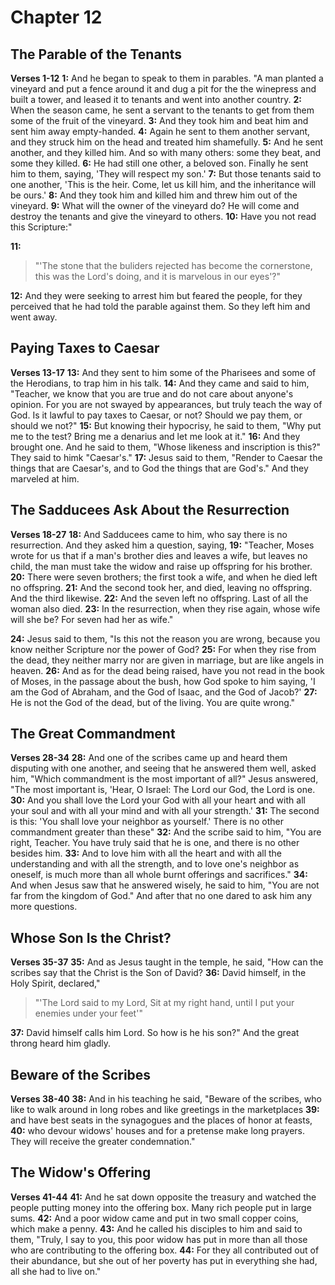 # Chapter 12
## The Parable of the Tenants
**Verses 1-12**
**1:** And he began to speak to them in parables. "A man planted a vineyard and put a fence around it and dug a pit for the the winepress and built a tower, and leased it to tenants and went into another country.
**2:** When the season came, he sent a servant to the tenants to get from them some of the fruit of the vineyard.
**3:** And they took him and beat him and sent him away empty-handed.
**4:** Again he sent to them another servant, and they struck him on the head and treated him shamefully.
**5:** And he sent another, and they killed him. And so with many others: some they beat, and some they killed.
**6:** He had still one other, a beloved son. Finally he sent him to them, saying, 'They will respect my son.'
**7:** But those tenants said to one another, 'This is the heir. Come, let us kill him, and the inheritance will be ours.'
**8:** And they took him and killed him and threw him out of the vineyard.
**9:** What will the owner of the vineyard do? He will come and destroy the tenants and give the vineyard to others.
**10:** Have you not read this Scripture:"

**11:**
> "'The stone that the buliders rejected
> has become the cornerstone,
> this was the Lord's doing,
> and it is marvelous in our eyes'?"

**12:** And they were seeking to arrest him but feared the people, for they perceived that he had told the parable against them. So they left him and went away.

## Paying Taxes to Caesar
**Verses 13-17**
**13:** And they sent to him some of the Pharisees and some of the Herodians, to trap him in his talk.
**14:** And they came and said to him, "Teacher, we know that you are true and do not care about anyone's opinion. For you are not swayed by appearances, but truly teach the way of God. Is it lawful to pay taxes to Caesar, or not? Should we pay them, or should we not?"
**15:** But knowing their hypocrisy, he said to them, "Why put me to the test? Bring me a denarius and let me look at it."
**16:** And they brought one. And he said to them, "Whose likeness and inscription is this?" They said to himk "Caesar's."
**17:** Jesus said to them, "Render to Caesar the things that are Caesar's, and to God the things that are God's." And they marveled at him.

## The Sadducees Ask About the Resurrection
**Verses 18-27**
**18:** And Sadducees came to him, who say there is no resurrection. And they asked him a question, saying,
**19:** "Teacher, Moses wrote for us that if a man's brother dies and leaves a wife, but leaves no child, the man must take the widow and raise up offspring for his brother.
**20:** There were seven brothers; the first took a wife, and when he died left no offspring.
**21:** And the second took her, and died, leaving no offspring. And the third likewise.
**22:** And the seven left no offspring. Last of all the woman also died.
**23:** In the resurrection, when they rise again, whose wife will she be? For seven had her as wife."

**24:** Jesus said to them, "Is this not the reason you are wrong, because you know neither Scripture nor the power of God?
**25:** For when they rise from the dead, they neither marry nor are given in marriage, but are like angels in heaven.
**26:** And as for the dead being raised, have you not read in the book of Moses, in the passage about the bush, how God spoke to him saying, 'I am the God of Abraham, and the God of Isaac, and the God of Jacob?'
**27:** He is not the God of the dead, but of the living. You are quite wrong."

## The Great Commandment
**Verses 28-34**
**28:** And one of the scribes came up and heard them disputing with one another, and seeing that he answered them well, asked him, "Which commandment is the most important of all?" Jesus answered, "The most important is, 'Hear, O Israel: The Lord our God, the Lord is one.
**30:** And you shall love the Lord your God with all your heart and with all your soul and with all your mind and with all your strength.'
**31:** The second is this: 'You shall love your neighbor as yourself.' There is no other commandment greater than these"
**32:** And the scribe said to him, "You are right, Teacher. You have truly said that he is one, and there is no other besides him.
**33:** And to love him with all the heart and with all the understanding and with all the strength, and to love one's neighbor as oneself, is much more than all whole burnt offerings and sacrifices."
**34:** And when Jesus saw that he answered wisely, he said to him, "You are not far from the kingdom of God." And after that no one dared to ask him any more questions.

## Whose Son Is the Christ?
**Verses 35-37**
**35:** And as Jesus taught in the temple, he said, "How can the scribes say that the Christ is the Son of David?
**36:** David himself, in the Holy Spirit, declared,"

> "'The Lord said to my Lord,
> Sit at my right hand,
> until I put your enemies under your feet'"

**37:** David himself calls him Lord. So how is he his son?" And the great throng heard him gladly.

## Beware of the Scribes
**Verses 38-40**
**38:** And in his teaching he said, "Beware of the scribes, who like to walk around in long robes and like greetings in the marketplaces
**39:** and have best seats in the synagogues and the places of honor at feasts,
**40:** who devour widows' houses and for a pretense make long prayers. They will receive the greater condemnation."

## The Widow's Offering
**Verses 41-44**
**41:** And he sat down opposite the treasury and watched the people putting money into the offering box. Many rich people put in large sums.
**42:** And a poor widow came and put in two small copper coins, which make a penny.
**43:** And he called his disciples to him and said to them, "Truly, I say to you, this poor widow has put in more than all those who are contributing to the offering box.
**44:** For they all contributed out of their abundance, but she out of her poverty has put in everything she had, all she had to live on."